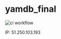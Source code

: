 # yamdb_final

![ci workflow](https://github.com/pencool/yamdb_final/actions/workflows/yamdb_workflow.yml/badge.svg)

IP: 51.250.103.193